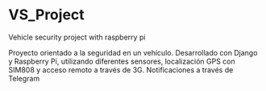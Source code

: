 # VS_Project
Vehicle security project with raspberry pi

Proyecto orientado a la seguridad en un vehículo.
Desarrollado con Django y Raspberry Pi, utilizando diferentes sensores,
localización GPS con SIM808 y acceso remoto a través de 3G.
Notificaciones a través de Telegram
